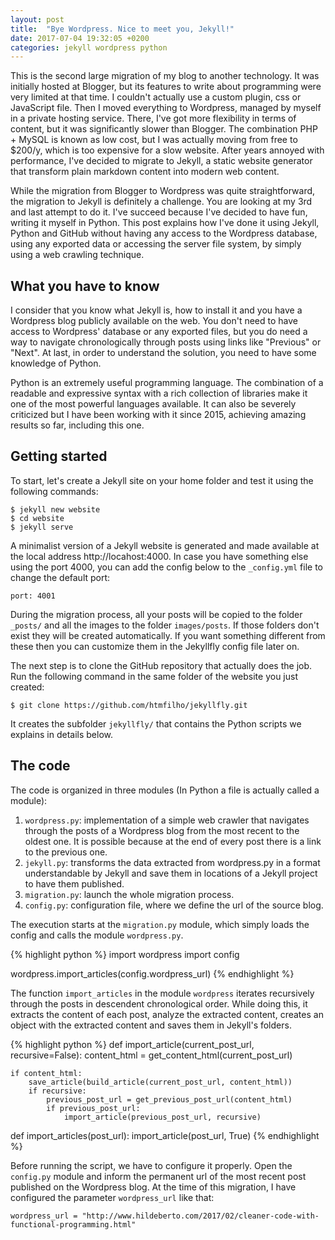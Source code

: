 ```yaml
---
layout: post
title:  "Bye Wordpress. Nice to meet you, Jekyll!"
date: 2017-07-04 19:32:05 +0200
categories: jekyll wordpress python
---
```


This is the second large migration of my blog to another technology. It was
initially hosted at Blogger, but its features to write about programming were
very limited at that time. I couldn't actually use a custom plugin, css or
JavaScript file. Then I moved everything to Wordpress, managed by myself in a
private hosting service. There, I've got more flexibility in terms of content,
but it was significantly slower than Blogger. The combination PHP + MySQL is
known as low cost, but I was actually moving from free to $200/y, which is too
expensive for a slow website. After years annoyed with performance, I've decided
to migrate to Jekyll, a static website generator that transform plain markdown
content into modern web content.

While the migration from Blogger to Wordpress was quite straightforward, the
migration to Jekyll is definitely a challenge. You are looking at my 3rd and
last attempt to do it. I've succeed because I've decided to have fun, writing it
myself in Python. This post explains how I've done it using Jekyll, Python and
GitHub without having any access to the Wordpress database, using any exported
data or accessing the server file system, by simply using a web crawling
technique.

## What you have to know

I consider that you know what Jekyll is, how to install it and you have a
Wordpress blog publicly available on the web. You don't need to have access
to Wordpress' database or any exported files, but you do need a way to navigate
chronologically through posts using links like "Previous" or "Next". At last, in
order to understand the solution, you need to have some knowledge of Python.

Python is an extremely useful programming language. The combination of a
readable and expressive syntax with a rich collection of libraries make it one
of the most powerful languages available. It can also be severely criticized but
I have been working with it since 2015, achieving amazing results so far,
including this one.

## Getting started

To start, let's create a Jekyll site on your home folder and test it using the
following commands:

    $ jekyll new website
    $ cd website
    $ jekyll serve

A minimalist version of a Jekyll website is generated and made available at the
local address http://locahost:4000. In case you have something else using the
port 4000, you can add the config below to the `_config.yml` file to change the
default port:

    port: 4001

During the migration process, all your posts will be copied to the folder
`_posts/` and all the images to the folder `images/posts`. If those folders
don't exist they will be created automatically. If you want something different
from these then you can customize them in the Jekyllfly config file later on.

The next step is to clone the GitHub repository that actually does the job. Run
the following command in the same folder of the website you just created:

    $ git clone https://github.com/htmfilho/jekyllfly.git

It creates the subfolder `jekyllfly/` that contains the Python scripts we
explains in details below.

## The code

The code is organized in three modules (In Python a file is actually called a
module):

1. `wordpress.py`: implementation of a simple web crawler that navigates through
   the posts of a Wordpress blog from the most recent to the oldest one. It is
   possible because at the end of every post there is a link to the previous
   one.
2. `jekyll.py`: transforms the data extracted from wordpress.py in a format
   understandable by Jekyll and save them in locations of a Jekyll project to
   have them published.
3. `migration.py`: launch the whole migration process.
4. `config.py`: configuration file, where we define the url of the source blog.

The execution starts at the `migration.py` module, which simply loads the config
and calls the module `wordpress.py`.

{% highlight python %}
import wordpress
import config

wordpress.import_articles(config.wordpress_url)
{% endhighlight %}

The function `import_articles` in the module `wordpress` iterates recursively
through the posts in descendent chronological order. While doing this, it
extracts the content of each post, analyze the extracted content, creates an
object with the extracted content and saves them in Jekyll's folders.

{% highlight python %}
def import_article(current_post_url, recursive=False):
    content_html = get_content_html(current_post_url)

    if content_html:
        save_article(build_article(current_post_url, content_html))
        if recursive:
            previous_post_url = get_previous_post_url(content_html)
            if previous_post_url:
                import_article(previous_post_url, recursive)


def import_articles(post_url):
    import_article(post_url, True)
{% endhighlight %}



Before running the script, we have to configure it properly. Open the
`config.py` module and inform the permanent url of the most recent post
published on the Wordpress blog. At the time of this migration, I have
configured the parameter `wordpress_url` like that:

    wordpress_url = "http://www.hildeberto.com/2017/02/cleaner-code-with-functional-programming.html"
